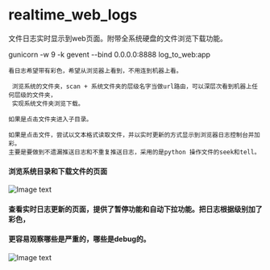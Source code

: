 # realtime_web_logs
文件日志实时显示到web页面。附带全系统硬盘的文件浏览下载功能。


gunicorn -w 9 -k gevent --bind 0.0.0.0:8888 log_to_web:app
~~~
看日志希望带有彩色，希望从浏览器上看到，不用连到机器上看。

 浏览系统的文件夹，scan + 系统文件夹的层级名字当做url路由，可以深层次看到机器上任何层级的文件夹，
 实现系统文件夹浏览下载。

如果是点击文件夹进入子目录。

如果是点击文件，尝试以文本格式读取文件，并以实时更新的方式显示到浏览器日志控制台并加彩。 
主要是要做到不遗漏推送日志和不重复推送日志，采用的是python 操作文件的seek和tell。

 ~~~

#### 浏览系统目录和下载文件的页面

![Image text](https://i.niupic.com/images/2019/08/11/_118.png)

#### 查看实时日志更新的页面，提供了暂停功能和自动下拉功能。把日志根据级别加了彩色，
#### 更容易观察哪些是严重的，哪些是debug的。
![Image text](https://i.niupic.com/images/2019/08/11/_119.png)
